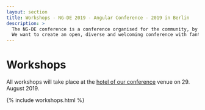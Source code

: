 ```yaml
---
layout: section
title: Workshops - NG-DE 2019 - Angular Conference - 2019 in Berlin 
description: >
  The NG-DE conference is a conference organised for the community, by the community.
  We want to create an open, diverse and welcoming conference with fantastic speakers and a warm and friendly environment. 
---
```


# Workshops

All workshops will take place at the [hotel of our conference](/location) venue on 29. August 2019. 

{% include workshops.html %}
